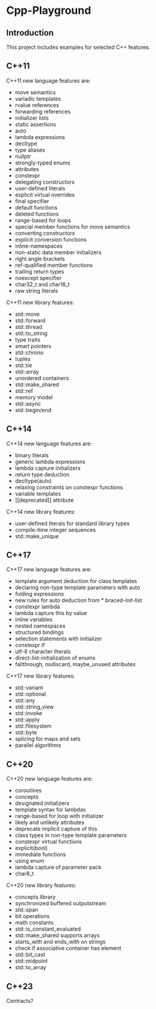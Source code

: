 # Cpp-Playground

## Introduction

This project includes examples for selected C++ features.

## C++11

C++11 new language features are:

* move semantics
* variadic templates
* rvalue references
* forwarding references
* initializer lists
* static assertions
* auto
* lambda expressions
* decltype
* type aliases
* nullptr
* strongly-typed enums
* attributes
* constexpr
* delegating constructors
* user-defined literals
* explicit virtual overrides
* final specifier
* default functions
* deleted functions
* range-based for loops
* special member functions for move semantics
* converting constructors
* explicit conversion functions
* inline-namespaces
* non-static data member initializers
* right angle brackets
* ref-qualified member functions
* trailing return types
* noexcept specifier
* char32_t and char16_t
* raw string literals

C++11 new library features:
* std::move
* std::forward
* std::thread
* std::to_string
* type traits
* smart pointers
* std::chrono
* tuples
* std::tie
* std::array
* unordered containers
* std::make_shared
* std::ref
* memory model
* std::async
* std::begin/end

## C++14

C++14 new language features are:
* binary literals
* generic lambda expressions
* lambda capture initializers
* return type deduction
* decltype(auto)
* relaxing constraints on constexpr functions
* variable templates
* [[deprecated]] attribute

C++14 new library features:
* user-defined literals for standard library types
* compile-time integer sequences
* std::make_unique


## C++17

C++17 new language features are:
* template argument deduction for class templates
* declaring non-type template parameters with auto
* folding expressions
* new rules for auto deduction from * braced-init-list
* constexpr lambda
* lambda capture this by value
* inline variables
* nested namespaces
* structured bindings
* selection statements with initializer
* constexpr if
* utf-8 character literals
* direct-list-initialization of enums
* fallthrough, nodiscard, maybe_unused attributes

C++17 new library features:
* std::variant
* std::optional
* std::any
* std::string_view
* std::invoke
* std::apply
* std::filesystem
* std::byte
* splicing for maps and sets
* parallel algorithms

## C++20

C++20 new language features are:
* coroutines
* concepts
* designated initializers
* template syntax for lambdas
* range-based for loop with initializer
* likely and unlikely attributes
* deprecate implicit capture of this
* class types in non-type template parameters
* constexpr virtual functions
* explicit(bool)
* immediate functions
* using enum
* lambda capture of parameter pack
* char8_t

C++20 new library features:
* concepts library
* synchronized buffered outputstream
* std::span
* bit operations
* math constants
* std::is_constant_evaluated
* std::make_shared supports arrays
* starts_with and ends_with on strings
* check if associative container has element
* std::bit_cast
* std::midpoint
* std::to_array


## C++23

Contracts?